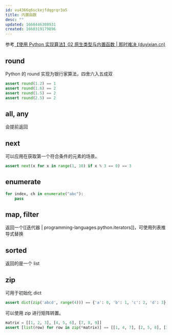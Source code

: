 ```yaml
---
id: vu4366q6sckejfdqgrqr3a5
title: 内置函数
desc: ""
updated: 1660446308931
created: 1660319179896
---
```


参考[【使用 Python 实现算法】02 原生类型与内置函数 | 那时难决 (duyixian.cn)](https://www.duyixian.cn/2022/06/27/2022-06-27%20algorithms%20in%20python%2002/#int)

## round

Python 的 round 实现为银行家算法，四舍六入五成双

```python
assert round(1.2) == 1
assert round(1.6) == 2
assert round(1.5) == 2
assert round(2.5) == 2
```

## all, any

会提前返回

## next

可以应用在获取第一个符合条件的元素的场景。

```python
assert next(x for x in range(1, 10) if x % 3 == 0) == 3
```

## enumerate

```python
for index, ch in enumerate("abc"):
    pass
```

## map, filter

返回一个[[迭代器 | programming-languages.python.iterators]]，可使用列表推导式替换

## sorted

返回的是一个 list

## zip

可用于初始化 dict

```python
assert dict(zip('abcd', range(4))) == {'a': 0, 'b': 1, 'c': 2, 'd': 3}
```

可以使用 zip 进行矩阵转置。

```python
matrix = [[1, 2, 3], [4, 5, 6], [7, 8, 9]]
assert [list(row) for row in zip(*matrix)] == [[1, 4, 7], [2, 5, 8], [3, 6, 9]]
```
